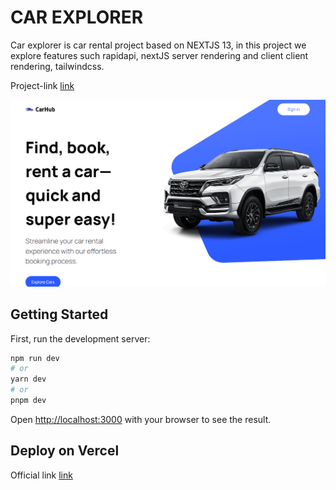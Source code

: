 # CAR EXPLORER

Car explorer is car rental project based on NEXTJS 13, in this project we explore features such rapidapi, nextJS server rendering and client client rendering, tailwindcss.

Project-link [link](https://car-explorer.vercel.app/)

<img src="./public/carental.png"/>

## Getting Started

First, run the development server:

```bash
npm run dev
# or
yarn dev
# or
pnpm dev
```

Open [http://localhost:3000](http://localhost:3000) with your browser to see the result.



## Deploy on Vercel

Official link [link](https://thegreateagle.netlify.app/)

